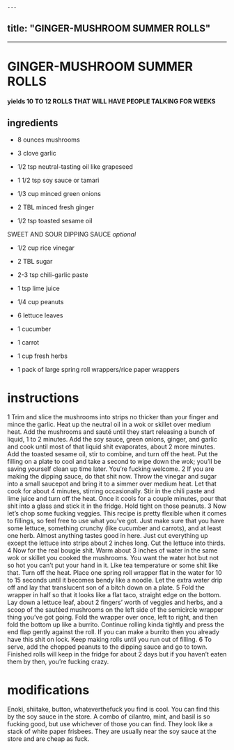 

	---
title: "GINGER-MUSHROOM SUMMER ROLLS"
---



---
# GINGER-MUSHROOM SUMMER ROLLS
#### yields 10 TO 12 ROLLS THAT WILL HAVE PEOPLE TALKING FOR WEEKS
## ingredients
* 8 ounces mushrooms

* 3 clove garlic

* 1/2 tsp neutral-tasting oil like grapeseed

* 1 1/2 tsp soy sauce or tamari

* 1/3 cup minced green onions

* 2 TBL minced fresh ginger

* 1/2 tsp toasted sesame oil

SWEET AND SOUR DIPPING SAUCE *optional*
* 1/2 cup rice vinegar

* 2 TBL sugar

* 2-3 tsp chili-garlic paste

* 1 tsp lime juice

* 1/4 cup peanuts

* 6 lettuce leaves

* 1 cucumber

* 1 carrot

* 1 cup fresh herbs

* 1 pack of large spring roll wrappers/rice paper wrappers


# instructions
1 Trim and slice the mushrooms into strips no thicker than your finger and mince the garlic.
Heat up the neutral oil in a wok or skillet over medium heat. Add the mushrooms and sauté
until they start releasing a bunch of liquid, 1 to 2 minutes. Add the soy sauce, green onions,
ginger, and garlic and cook until most of that liquid shit evaporates, about 2 more minutes.
Add the toasted sesame oil, stir to combine, and turn off the heat. Put the filling on a plate to
cool and take a second to wipe down the wok; you’ll be saving yourself clean up time later.
You’re fucking welcome.
2 If you are making the dipping sauce, do that shit now. Throw the vinegar and sugar into a
small saucepot and bring it to a simmer over medium heat. Let that cook for about 4 minutes,
stirring occasionally. Stir in the chili paste and lime juice and turn off the heat. Once it cools
for a couple minutes, pour that shit into a glass and stick it in the fridge. Hold tight on those
peanuts.
3 Now let’s chop some fucking veggies. This recipe is pretty flexible when it comes to fillings,
so feel free to use what you’ve got. Just make sure that you have some lettuce, something
crunchy (like cucumber and carrots), and at least one herb. Almost anything tastes good in
here. Just cut everything up except the lettuce into strips about 2 inches long. Cut the lettuce
into thirds.
4 Now for the real bougie shit. Warm about 3 inches of water in the same wok or skillet you
cooked the mushrooms. You want the water hot but not so hot you can’t put your hand in it.
Like tea temperature or some shit like that. Turn off the heat. Place one spring roll wrapper
flat in the water for 10 to 15 seconds until it becomes bendy like a noodle. Let the extra water
drip off and lay that translucent son of a bitch down on a plate.
5 Fold the wrapper in half so that it looks like a flat taco, straight edge on the bottom. Lay
down a lettuce leaf, about 2 fingers’ worth of veggies and herbs, and a scoop of the sautéed
mushrooms on the left side of the semicircle wrapper thing you’ve got going. Fold the wrapper
over once, left to right, and then fold the bottom up like a burrito. Continue rolling kinda
tightly and press the end flap gently against the roll. If you can make a burrito then you already
have this shit on lock. Keep making rolls until you run out of filling.
6 To serve, add the chopped peanuts to the dipping sauce and go to town. Finished rolls will
keep in the fridge for about 2 days but if you haven’t eaten them by then, you’re fucking crazy.

# modifications

Enoki, shiitake, button, whateverthefuck you find is cool.
 You can find this by the soy sauce in the store.
 A combo of cilantro, mint, and basil is so fucking good, but use whichever of those you can find.
 They look like a stack of white paper frisbees. They are usually near the soy sauce at the store and are cheap as fuck.
	
	
